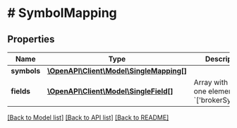 # # SymbolMapping

## Properties

Name | Type | Description | Notes
------------ | ------------- | ------------- | -------------
**symbols** | [**\OpenAPI\Client\Model\SingleMapping[]**](SingleMapping.md) |  | [optional]
**fields** | [**\OpenAPI\Client\Model\SingleField[]**](SingleField.md) | Array with the only one element &#x60;[&#39;brokerSymbol&#39;]&#x60;. | [optional]

[[Back to Model list]](../../README.md#models) [[Back to API list]](../../README.md#endpoints) [[Back to README]](../../README.md)
